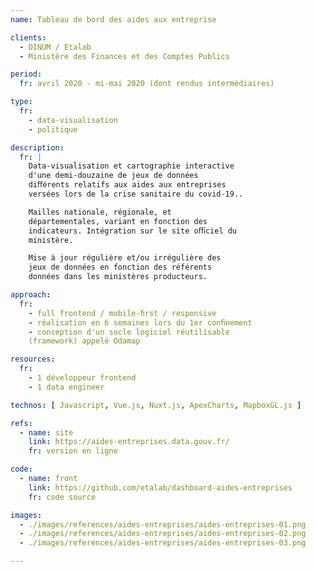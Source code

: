 ```yaml
---
name: Tableau de bord des aides aux entreprise

clients: 
  - DINUM / Etalab
  - Ministère des Finances et des Comptes Publics

period: 
  fr: avril 2020 - mi-mai 2020 (dont rendus intermédiaires)

type:
  fr:
    - data-visualisation 
    - politique

description:
  fr: |
    Data-visualisation et cartographie interactive 
    d'une demi-douzaine de jeux de données 
    diﬀérents relatifs aux aides aux entreprises 
    versées lors de la crise sanitaire du covid-19..

    Mailles nationale, régionale, et 
    départementales, variant en fonction des 
    indicateurs. Intégration sur le site oﬃciel du 
    ministère.

    Mise à jour régulière et/ou irrégulière des 
    jeux de données en fonction des référents 
    données dans les ministères producteurs.

approach:
  fr: 
    - full frontend / mobile-ﬁrst / responsive
    - réalisation en 6 semaines lors du 1er conﬁnement 
    - conception d'un socle logiciel réutilisable 
    (framework) appelé Odamap

resources:
  fr: 
    - 1 développeur frontend 
    - 1 data engineer

technos: [ Javascript, Vue.js, Nuxt.js, ApexCharts, MapboxGL.js ]

refs:
  - name: site
    link: https://aides-entreprises.data.gouv.fr/
    fr: version en ligne

code:
  - name: front
    link: https://github.com/etalab/dashboard-aides-entreprises
    fr: code source

images:
  - ./images/references/aides-entreprises/aides-entreprises-01.png
  - ./images/references/aides-entreprises/aides-entreprises-02.png
  - ./images/references/aides-entreprises/aides-entreprises-03.png

---
```

